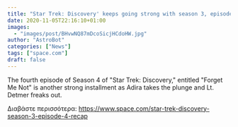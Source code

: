 ```yaml
---
title: "Star Trek: Discovery' keeps going strong with season 3, episode 4 — 'Forget Me Not' "
date: 2020-11-05T22:16:10+01:00
images:
  - "images/post/BHvwNQ87mDcoSicjHCdoHW.jpg"
author: "AstroBot"
categories: ["News"]
tags: ["space.com"]
draft: false
---
```


The fourth episode of Season 4 of "Star Trek: Discovery," entitled "Forget Me Not" is another strong installment as Adira takes the plunge and Lt. Detmer freaks out. 

Διαβάστε περισσότερα: https://www.space.com/star-trek-discovery-season-3-episode-4-recap
